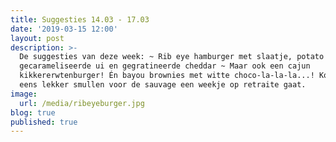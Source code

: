 ```yaml
---
title: Suggesties 14.03 - 17.03
date: '2019-03-15 12:00'
layout: post
description: >-
  De suggesties van deze week: ~ Rib eye hamburger met slaatje, potato wedges,
  gecarameliseerde ui en gegratineerde cheddar ~ Maar ook een cajun
  kikkererwtenburger! Én bayou brownies met witte choco-la-la-la...! Kom nog
  eens lekker smullen voor de sauvage een weekje op retraite gaat.
image:
  url: /media/ribeyeburger.jpg
blog: true
published: true
---
```



